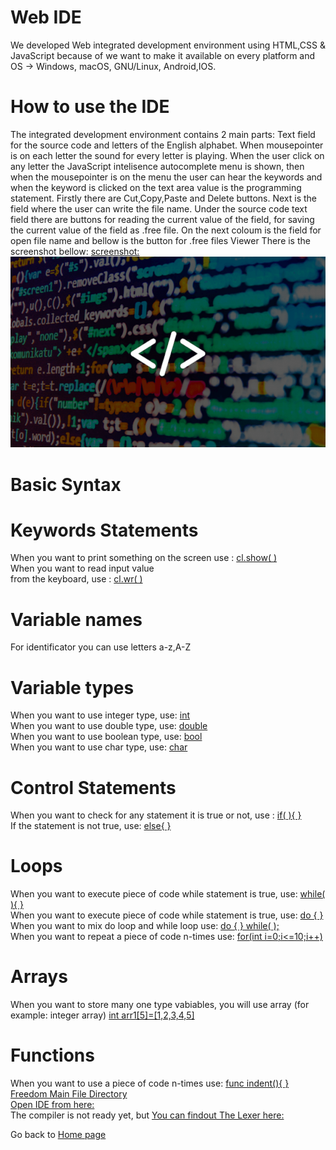 
# Web IDE
We developed Web integrated development environment using HTML,CSS & JavaScript
because of we want to make it available on every platform and OS -> 
Windows, macOS, GNU/Linux, Android,IOS.

# How to use the IDE
The integrated development environment contains 2 main parts: 
Text field  for the source code and letters of the English alphabet. 
When mousepointer is on each letter the sound for every letter is playing. 
When the user click on any letter the JavaScript intelisence autocomplete menu 
is shown, then when the mousepointer is on the menu the user can hear the 
keywords and when the keyword is clicked on the text area value is the 
programming statement.
Firstly there are Cut,Copy,Paste and Delete buttons.
Next is the field where the user can write the file name.
Under the source code  text field there are buttons
for reading the current value of the field,
for saving  the current value of the field as .free file.
On the next coloum is the field for open file name
and bellow is the button for .free files Viewer
There is the screenshot 
bellow:
[screenshot:](http://gnulinux.000webhostapp.com/screen1.png)
![](_media/source.png)<br/>
 
# Basic Syntax
 
# Keywords Statements

When you want to print something
on the screen use : [cl.show(  )](#)<br/>
When you want to read input value  
from the keyboard, use : [cl.wr(  )](#)<br/>

# Variable names
For identificator you can use letters a-z,A-Z

# Variable types
When you want to use integer type,
use: [int ](#)<br/>
When you want to use double type,
use: [double ](#)<br/>
When you want to use boolean type,
use: [bool ](#)<br/>
When you want to use char type,
use: [char ](#)<br/>

# Control Statements
 When you want to check for any statement it is true or not,
 use : [if(  ){  }](#)<br/>
 If the statement is not true,
 use: [else{  }](#)<br/>

# Loops
When you want to  execute piece of code while statement
is true, use: [while( ){    }](#)<br/>
 When you want to  execute piece of code while statement
is true, use: [ do {  }](#)<br/>
When you want to mix do loop and
while loop use: [do {  } while(  );](#)<br/>
When you want to repeat a piece of code
n-times use: [for(int i=0;i<=10;i++)](#)<br/>
# Arrays
When you want to store many one type vabiables,
you will use array (for example: integer array) [int arr1[5]=[1,2,3,4,5]](#) 
<br/>
# Functions
When you want to use a piece of code
n-times use: [func indent(){ }](#)<br/>
[Freedom Main File Directory](http://gnulinux.000webhostapp.com/free/)<br/>
[Open IDE from here:](http://gnulinux.000webhostapp.com/free/FreeIDE.html)<br/>
The compiler is not ready yet, but
 [You can findout The Lexer 
here:](http://gnulinux.000webhostapp.com/free/Compiler/lexer.l)<br/>
 
Go back to [Home page](README.md) 
